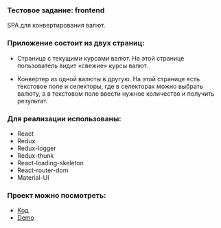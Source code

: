 ### Тестовое задание: frontend

SPA для конвертирования валют.

### Приложение состоит из двух страниц:

- Страница с текущими курсами валют. На этой странице пользователь видит «свежие» курсы валют.
  
- Конвертер из одной валюты в другую. На этой странице есть текстовое поле и селекторы, где в селекторах можно выбрать валюту, а в текстовом поле ввести нужное количество и получить результат.

### Для реализации использованы:
- React
- Redux
- Redux-logger
- Redux-thunk
- React-loading-skeleton
- React-router-dom
- Material-UI

### Проект можно посмотреть:
- [Код](https://github.com/Magomed-Suleymanov/Currency-converter) 
- [Demo](https://young-plains-15154.herokuapp.com/)


